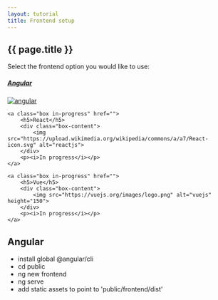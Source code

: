 ```yaml
---
layout: tutorial
title: Frontend setup
---
```


## {{ page.title }}

Select the frontend option you would like to use:
<div class="box-wrapper">
	<a class="box in-progress" href="/tutorials/blog">
		<h5>Angular</h5>
		<div class="box-content">
			<img src="https://angular.io/assets/images/logos/angular/angular.svg" alt="angular">
		</div>
	</a>

	<a class="box in-progress" href="">
		<h5>React</h5>
		<div class="box-content">
			<img src="https://upload.wikimedia.org/wikipedia/commons/a/a7/React-icon.svg" alt="reactjs">
		</div>
		<p><i>In progress</i></p>
	</a>

	<a class="box in-progress" href="">
		<h5>Vue</h5>
		<div class="box-content">
			<img src="https://vuejs.org/images/logo.png" alt="vuejs" height="150">
		</div>
		<p><i>In progress</i></p>
	</a>
</div>


## Angular
- install global @angular/cli
- cd public
- ng new frontend
- ng serve
- add static assets to point to 'public/frontend/dist'
